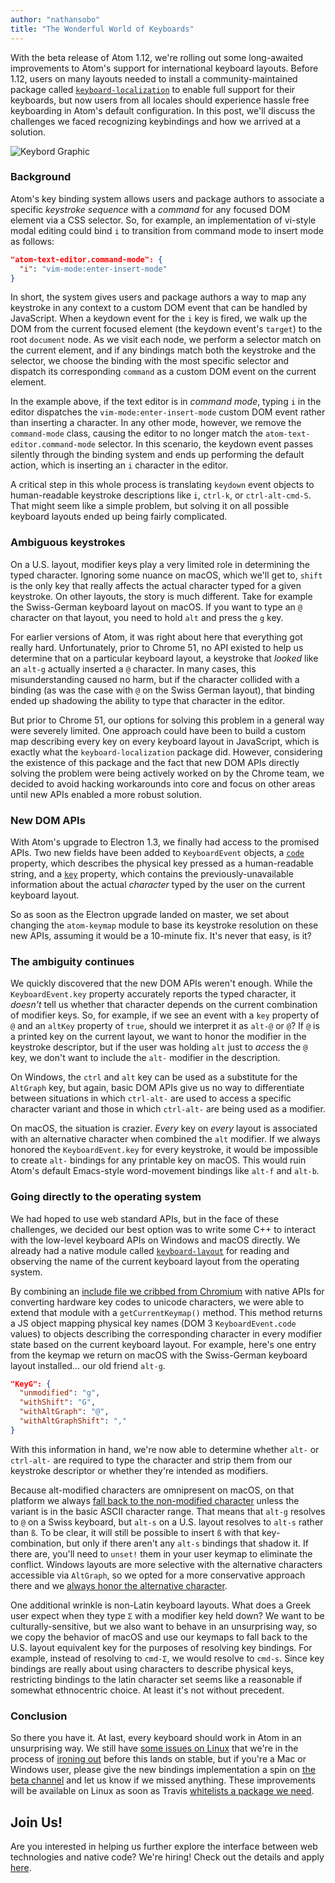 ```yaml
---
author: "nathansobo"
title: "The Wonderful World of Keyboards"
---
```


With the beta release of Atom 1.12, we're rolling out some long-awaited improvements to Atom's support for international keyboard layouts. Before 1.12, users on many layouts needed to install a community-maintained package called [`keyboard-localization`](https://atom.io/packages/keyboard-localization) to enable full support for their keyboards, but now users from all locales should experience hassle free keyboarding in Atom's default configuration. In this post, we'll discuss the challenges we faced recognizing keybindings and how we arrived at a solution.

![Keybord Graphic](/assets/images/blog.atom.io/img/posts/world-of-keyboards.png)

<!--more-->

### Background

Atom's key binding system allows users and package authors to associate a specific _keystroke sequence_ with a _command_ for any focused DOM element via a CSS selector. So, for example, an implementation of vi-style modal editing could bind `i` to transition from command mode to insert mode as follows:

```json
"atom-text-editor.command-mode": {
  "i": "vim-mode:enter-insert-mode"
}
```

In short, the system gives users and package authors a way to map any keystroke in any context to a custom DOM event that can be handled by JavaScript. When a keydown event for the `i` key is fired, we walk up the DOM from the current focused element (the keydown event's `target`) to the root `document` node. As we visit each node, we perform a selector match on the current element, and if any bindings match both the keystroke and the selector, we choose the binding with the most specific selector and dispatch its corresponding `command` as a custom DOM event on the current element.

In the example above, if the text editor is in _command mode_, typing `i` in the editor dispatches the `vim-mode:enter-insert-mode` custom DOM event rather than inserting a character. In any other mode, however, we remove the `command-mode` class, causing the editor to no longer match the `atom-text-editor.command-mode` selector. In this scenario, the keydown event passes silently through the binding system and ends up performing the default action, which is inserting an `i` character in the editor.

A critical step in this whole process is translating `keydown` event objects to human-readable keystroke descriptions like `i`, `ctrl-k`, or `ctrl-alt-cmd-S`. That might seem like a simple problem, but solving it on all possible keyboard layouts ended up being fairly complicated.

### Ambiguous keystrokes

On a U.S. layout, modifier keys play a very limited role in determining the typed character. Ignoring some nuance on macOS, which we'll get to, `shift` is the only key that really affects the actual character typed for a given keystroke. On other layouts, the story is much different. Take for example the Swiss-German keyboard layout on macOS. If you want to type an `@` character on that layout, you need to hold `alt` and press the `g` key.

For earlier versions of Atom, it was right about here that everything got really hard. Unfortunately, prior to Chrome 51, no API existed to help us determine that on a particular keyboard layout, a keystroke that _looked_ like an `alt-g` actually inserted a `@` character. In many cases, this misunderstanding caused no harm, but if the character collided with a binding (as was the case with `@` on the Swiss German layout), that binding ended up shadowing the ability to type that character in the editor.

But prior to Chrome 51, our options for solving this problem in a general way were severely limited. One approach could have been to build a custom map describing every key on every keyboard layout in JavaScript, which is exactly what the `keyboard-localization` package did. However, considering the existence of this package and the fact that new DOM APIs directly solving the problem were being actively worked on by the Chrome team, we decided to avoid hacking workarounds into core and focus on other areas until new APIs enabled a more robust solution.

### New DOM APIs

With Atom's upgrade to Electron 1.3, we finally had access to the promised APIs. Two new fields have been added to `KeyboardEvent` objects, a [`code`](https://developer.mozilla.org/en-US/docs/Web/API/KeyboardEvent/code) property, which describes the physical key pressed as a human-readable string, and a [`key`](https://developer.mozilla.org/en-US/docs/Web/API/KeyboardEvent/key) property, which contains the previously-unavailable information about the actual _character_ typed by the user on the current keyboard layout.

So as soon as the Electron upgrade landed on master, we set about changing the `atom-keymap` module to base its keystroke resolution on these new APIs, assuming it would be a 10-minute fix. It's never that easy, is it?

### The ambiguity continues

We quickly discovered that the new DOM APIs weren't enough. While the `KeyboardEvent.key` property accurately reports the typed character, it _doesn't_ tell us whether that character depends on the current combination of modifier keys. So, for example, if we see an event with a `key` property of `@` and an `altKey` property of `true`, should we interpret it as `alt-@` or `@`? If `@` is a printed key on the current layout, we want to honor the modifier in the keystroke descriptor, but if the user was holding `alt` just to _access_ the `@` key, we don't want to include the `alt-` modifier in the description.

On Windows, the `ctrl` and `alt` key can be used as a substitute for the `AltGraph` key, but again, basic DOM APIs give us no way to differentiate between situations in which `ctrl-alt-` are used to access a specific character variant and those in which `ctrl-alt-` are being used as a modifier.

On macOS, the situation is crazier. _Every_ key on _every_ layout is associated with an alternative character when combined the `alt` modifier. If we always honored the `KeyboardEvent.key` for every keystroke, it would be impossible to create `alt-` bindings for any printable key on macOS. This would ruin Atom's default Emacs-style word-movement bindings like `alt-f` and `alt-b`.

### Going directly to the operating system

We had hoped to use web standard APIs, but in the face of these challenges, we decided our best option was to write some C++ to interact with the low-level keyboard APIs on Windows and macOS directly. We already had a native module called [`keyboard-layout`](https://github.com/atom/keyboard-layout) for reading and observing the name of the current keyboard layout from the operating system.

By combining an [include file we cribbed from Chromium](https://github.com/atom/keyboard-layout/blob/4070a66f4e2712cccf226c4464a9c984f5365d6f/chrome_headers/keycode_converter_data.inc) with native APIs for converting hardware key codes to unicode characters, we were able to extend that module with a `getCurrentKeymap()` method. This method returns a JS object mapping physical key names (DOM 3 `KeyboardEvent.code` values) to objects describing the corresponding character in every modifier state based on the current keyboard layout. For example, here's one entry from the keymap we return on macOS with the Swiss-German keyboard layout installed… our old friend `alt-g`.

```json
"KeyG": {
  "unmodified": "g",
  "withShift": "G",
  "withAltGraph": "@",
  "withAltGraphShift": "‚"
}
```

With this information in hand, we're now able to determine whether `alt-` or `ctrl-alt-` are required to type the character and strip them from our keystroke descriptor or whether they're intended as modifiers.

Because alt-modified characters are omnipresent on macOS, on that platform we always [fall back to the non-modified character](https://github.com/atom/atom-keymap/blob/d70d346abfff57f6892faf2030990683cbb6802b/src/helpers.coffee#L125-L136) unless the variant is in the basic ASCII character range. That means that `alt-g` resolves to `@` on a Swiss keyboard, but `alt-s` on a U.S. layout resolves to `alt-s` rather than `ß`. To be clear, it will still be possible to insert `ß` with that key-combination, but only if there aren't any `alt-s` bindings that shadow it. If there are, you'll need to `unset!` them in your user keymap to eliminate the conflict. Windows layouts are more selective with the alternative characters accessible via `AltGraph`, so we opted for a more conservative approach there and we [always honor the alternative character](https://github.com/atom/atom-keymap/blob/d70d346abfff57f6892faf2030990683cbb6802b/src/helpers.coffee#L137-L149).

One additional wrinkle is non-Latin keyboard layouts. What does a Greek user expect when they type `Σ` with a modifier key held down? We want to be culturally-sensitive, but we also want to behave in an unsurprising way, so we copy the behavior of macOS and use our keymaps to fall back to the U.S. layout equivalent key for the purposes of resolving key bindings. For example, instead of resolving to `cmd-Σ`, we would resolve to `cmd-s`. Since key bindings are really about using characters to describe physical keys, restricting bindings to the latin character set seems like a reasonable if somewhat ethnocentric choice. At least it's not without precedent.

### Conclusion

So there you have it. At last, every keyboard should work in Atom in an unsurprising way. We still have [some issues on Linux](https://github.com/atom/atom/issues/12951) that we're in the process of [ironing out](https://github.com/atom/atom/pull/12985) before this lands on stable, but if you're a Mac or Windows user, please give the new bindings implementation a spin on [the beta channel](https://atom.io/beta) and let us know if we missed anything. These improvements will be available on Linux as soon as Travis [whitelists a package we need](https://github.com/travis-ci/apt-package-whitelist/issues/3434).

## Join Us!

Are you interested in helping us further explore the interface between web technologies and native code? We're hiring! Check out the details and apply [here](https://jobs.lever.co/github/baaa9a2c-c249-4d06-b73f-e9bee1a3d147).
